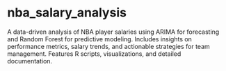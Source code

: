 # nba_salary_analysis
A data-driven analysis of NBA player salaries using ARIMA for forecasting and Random Forest for predictive modeling. Includes insights on performance metrics, salary trends, and actionable strategies for team management. Features R scripts, visualizations, and detailed documentation.
